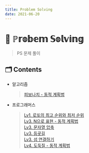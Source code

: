 ```yaml
---
title: Problem Solving
date: 2021-06-20
---  
```

# 📝 ℙ𝕣𝕠𝕓𝕖𝕞 𝕊𝕠𝕝𝕧𝕚𝕟𝕘


> PS 문제 풀이

## 🗂 Contents
- 알고리즘  
  > [피보나치 - 동적 계획법](/posts/ProblemSolving/01_PS_01_Fibonacci_DynamicProgramming.html)  

- 프로그래머스  
  > [Lv1. 로또의 최고 순위와 최저 순위](/posts/ProblemSolving/02_Programmers_Lv1_01_lottos_max_min.html)  
  > [Lv3. N으로 표현 - 동적 계획법](/posts/ProblemSolving/02_Programmers_Lv3_01_usingN_DynamicProgramming.html)  
  > [Lv3. 문자열 압축](/posts/ProblemSolving/02_Programmers_Lv3_02_Compress_Word.html)  
  > [Lv3. 등굣길](/posts/ProblemSolving/02_Programmers_Lv3_03_GoToSchool.html)  
  > [Lv3. 섬 연결하기](/posts/ProblemSolving/02_Programmers_Lv3_04_ConnectIsland.html)  
  > [Lv4. 도둑질 - 동적 계획법](/posts/ProblemSolving/02_Programmers_Lv4_01_RobHouse.html)  

 